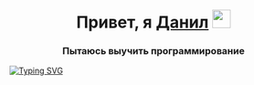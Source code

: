 <h1 align="center">Привет, я <a href="https://daniilshat.ru/" target="_blank">Данил</a> 
<img src="https://github.com/blackcater/blackcater/raw/main/images/Hi.gif" height="32"/></h1>
<h3 align="center">Пытаюсь выучить программирование</h3>
<a href="https://git.io/typing-svg"><img src="https://readme-typing-svg.herokuapp.com?font=Jost&weight=600&pause=1000&random=false&width=455&height=49&lines=%D0%9C%D0%BE%D0%B8+%D0%B7%D0%BD%D0%B0%D0%BD%D0%B8%D1%8F+%D1%81%D0%B5%D0%B9%D1%87%D0%B0%D1%81%3A+HTML%2C+CSS%2C+JS%2C+C%23%2C+NodeJS" alt="Typing SVG" /></a>
